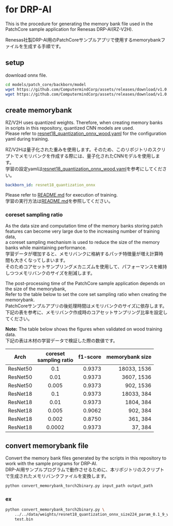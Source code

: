 # for DRP-AI
This is the procedure for generating the memory bank file used in the PatchCore sample application for Renesas DRP-AI(RZ-V2H).

Renesas社製DRP-AI用のPatchCoreサンプルアプリで使用するmemorybankファイルを生成する手順です。

## setup
download onnx file.
```bash
cd models/patch_core/backborn/model
wget https://github.com/ComputermindCorp/assets/releases/download/v1.0.0/resnet18_features.onnx
wget https://github.com/ComputermindCorp/assets/releases/download/v1.0.0/resnet18_features_quantization.onnx
```

## create memorybank
RZ/V2H uses quantized weights. Therefore, when creating memory banks in scripts in this repository, quantized CNN models are used.<br>
Please refer to [resnet18_quantization_onnx_wood.yaml](../../cfg/train/resnet18_quantization_onnx_wood.yaml) for the configuration yaml during training.

RZ/V2Hは量子化された重みを使用します。そのため、このリポジトリのスクリプトでメモリバンクを作成する際には、量子化されたCNNモデルを使用します。<br>
学習の設定yamlは[resnet18_quantization_onnx_wood.yaml](../../cfg/train/resnet18_quantization_onnx_wood.yaml)を参考にしてください。

```cfg/train/resnet18_quantization_onnx_wood.yaml
backborn_id: resnet18_quantization_onnx
```

Please refer to [README.md](../../../README.md) for execution of training.<br>
学習の実行方法は[README.md](../../../README.md)を参照してください。

### coreset sampling ratio
As the data size and computation time of the memory banks storing patch features can become very large due to the increasing number of training data,<br>
a coreset sampling mechanism is used to reduce the size of the memory banks while maintaining performance.<br>
学習データが増加すると、メモリバンクに格納するパッチ特徴量が増え計算時間も大きくなってしまいます。<br>
そのためコアセットサンプリングメカニズムを使用して、パフォーマンスを維持しつつメモリバンクのサイズを削減します。

The post-processing time of the PatchCore sample application depends on the size of the memorybank,<br>
Refer to the table below to set the core set sampling ratio when creating the memorybank.<br>
PatchCoreサンプルアプリの後処理時間はメモリバンクのサイズに依存します。<br>
下記の表を参考に、メモリバンク作成時のコアセットサンプリング比率を設定してください。

**Note:** The table below shows the figures when validated on wood training data.<br>
下記の表は木材の学習データで検証した際の数値です。

| Arch | coreset<br>sampling ratio | f1-score | memorybank size |
| ---- | :-----------------------: | -------: | --------------: | 
| ResNet50 | 0.1 | 0.9373 | 18033, 1536 |
| ResNet50 | 0.01 | 0.9373 | 3607, 1536 |
| ResNet50 | 0.005 | 0.9373 | 902, 1536 |
| ResNet18 | 0.1 | 0.9373 | 18033,  384 |
| ResNet18 | 0.01 | 0.9373 | 1804,  384 |
| ResNet18 | 0.005 | 0.9062 | 902,  384 |
| ResNet18 | 0.002 | 0.8750 | 361,  384 |
| ResNet18 | 0.0002 | 0.9373 | 37,  384 |

## convert memorybank file
Convert the memory bank files generated by the scripts in this repository to work with the sample programs for DRP-AI.<br>
DRP-AI用サンプルプログラムで動作させるために、本リポジトリのスクリプトで生成されたメモリバンクファイルを変換します。

```bash
python convert_memorybank_torch2binary.py input_path output_path
```

### ex
```bash
python convert_memorybank_torch2binary.py \
    ../../data/weights/resnet18_quantization_onnx_size224_param_0.1_9_wood.pth \
    test.bin
```
